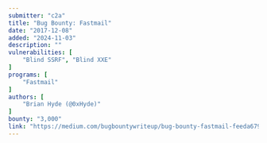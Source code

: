 ```yaml
---
submitter: "c2a"
title: "Bug Bounty: Fastmail"
date: "2017-12-08"
added: "2024-11-03"
description: ""
vulnerabilities: [
    "Blind SSRF", "Blind XXE"
]
programs: [
    "Fastmail"
]
authors: [
    "Brian Hyde (@0xHyde)"
]
bounty: "3,000"
link: "https://medium.com/bugbountywriteup/bug-bounty-fastmail-feeda67905f5"
---
```





